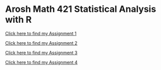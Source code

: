 # Arosh Math 421 Statistical Analysis with R 

[Click here to find my Assignment 1](Assignment-1.html)

[Click here to find my Assignment 2](assignment2---Copy.html)

[Click here to find my Assignment 3](Assignment-3.html)

[Click here to find my Assignment 4](assignment4--1-.html)






